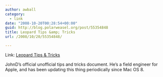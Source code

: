 ```yaml
---
author: awball
category:
  - link
date: "2008-10-20T00:28:54+00:00"
guid: http://blog.polarweasel.org/post/55354848
title: Leopard Tips &amp; Tricks
url: /2008/10/20/55354848/

---
```

Link: [Leopard Tips & Tricks](http://web.me.com/johnd/JohnDs_Site/Tips_%26_Tricks/Entries/2008/8/27_Tips_%26_Tricks_for_Macintosh_Management_-_Leopard.html)

JohnD’s official unofficial tips and tricks document. He’s a field engineer for Apple, and has been updating this thing periodically since Mac OS 8.
